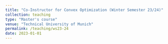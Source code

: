 ```yaml
---
title: "Co-Instructor for Convex Optimization (Winter Semester 23/24)"
collection: teaching
type: "Master's course"
venue: "Technical University of Munich"
permalink: /teaching/ws23-24
date: 2023-01-01
---
```

